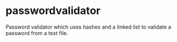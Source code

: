 # passwordvalidator
Password validator which uses hashes and a linked list to validate a password from a text file.
